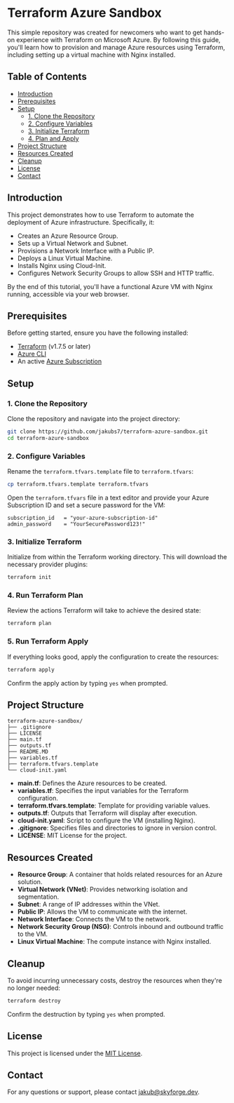# Terraform Azure Sandbox

This simple repository was created for newcomers who want to get hands-on experience with Terraform on Microsoft Azure. By following this guide, you'll learn how to provision and manage Azure resources using Terraform, including setting up a virtual machine with Nginx installed.

## Table of Contents

- [Introduction](#introduction)
- [Prerequisites](#prerequisites)
- [Setup](#setup)
  - [1. Clone the Repository](#1-clone-the-repository)
  - [2. Configure Variables](#2-configure-variables)
  - [3. Initialize Terraform](#3-initialize-terraform)
  - [4. Plan and Apply](#4-plan-and-apply)
- [Project Structure](#project-structure)
- [Resources Created](#resources-created)
- [Cleanup](#cleanup)
- [License](#license)
- [Contact](#contact)

## Introduction

This project demonstrates how to use Terraform to automate the deployment of Azure infrastructure. Specifically, it:

- Creates an Azure Resource Group.
- Sets up a Virtual Network and Subnet.
- Provisions a Network Interface with a Public IP.
- Deploys a Linux Virtual Machine.
- Installs Nginx using Cloud-Init.
- Configures Network Security Groups to allow SSH and HTTP traffic.

By the end of this tutorial, you'll have a functional Azure VM with Nginx running, accessible via your web browser.

## Prerequisites

Before getting started, ensure you have the following installed:

- [Terraform](https://developer.hashicorp.com/terraform/install) (v1.7.5 or later)
- [Azure CLI](https://docs.microsoft.com/en-us/cli/azure/install-azure-cli)
- An active [Azure Subscription](https://azure.microsoft.com/en-us/free/)

## Setup

### 1. Clone the Repository

Clone the repository and navigate into the project directory:

```bash
git clone https://github.com/jakubs7/terraform-azure-sandbox.git
cd terraform-azure-sandbox
```

### 2. Configure Variables

Rename the `terraform.tfvars.template` file to `terraform.tfvars`:

```bash
cp terraform.tfvars.template terraform.tfvars
```

Open the `terraform.tfvars` file in a text editor and provide your Azure Subscription ID and set a secure password for the VM:

```hcl
subscription_id   = "your-azure-subscription-id"
admin_password    = "YourSecurePassword123!"
```

### 3. Initialize Terraform

Initialize from within the Terraform working directory. This will download the necessary provider plugins:

```bash
terraform init
```

### 4. Run Terraform Plan

Review the actions Terraform will take to achieve the desired state:

```bash
terraform plan
```

### 5. Run Terraform Apply

If everything looks good, apply the configuration to create the resources:

```bash
terraform apply
```

Confirm the apply action by typing `yes` when prompted.


## Project Structure

```plaintext
terraform-azure-sandbox/
├── .gitignore
├── LICENSE
├── main.tf
├── outputs.tf
├── README.MD
├── variables.tf
├── terraform.tfvars.template
└── cloud-init.yaml
```

- **main.tf**: Defines the Azure resources to be created.
- **variables.tf**: Specifies the input variables for the Terraform configuration.
- **terraform.tfvars.template**: Template for providing variable values.
- **outputs.tf**: Outputs that Terraform will display after execution.
- **cloud-init.yaml**: Script to configure the VM (installing Nginx).
- **.gitignore**: Specifies files and directories to ignore in version control.
- **LICENSE**: MIT License for the project.

## Resources Created

- **Resource Group**: A container that holds related resources for an Azure solution.
- **Virtual Network (VNet)**: Provides networking isolation and segmentation.
- **Subnet**: A range of IP addresses within the VNet.
- **Public IP**: Allows the VM to communicate with the internet.
- **Network Interface**: Connects the VM to the network.
- **Network Security Group (NSG)**: Controls inbound and outbound traffic to the VM.
- **Linux Virtual Machine**: The compute instance with Nginx installed.

## Cleanup

To avoid incurring unnecessary costs, destroy the resources when they're no longer needed:

```bash
terraform destroy
```

Confirm the destruction by typing `yes` when prompted.

## License

This project is licensed under the [MIT License](./LICENSE).

## Contact

For any questions or support, please contact [jakub@skyforge.dev](mailto:jakub@skyforge.dev).